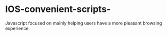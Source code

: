 # IOS-convenient-scripts-
Javascript focused on mainly helping users have a more pleasant browsing experience. 
